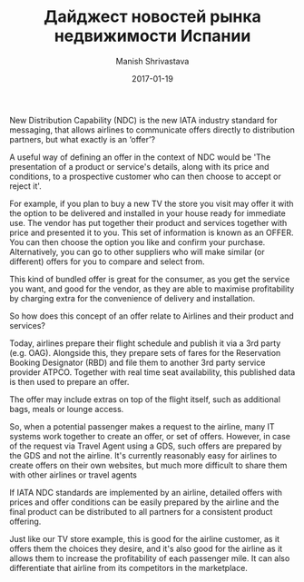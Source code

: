 ﻿---
author: Manish Shrivastava
date: 2017-01-19
excerpt: Дайджест новостей рынка недвижимости Испании
description: "Недельный обзор основных событий: что происходит с налогами на недвижисость, в какой части Испании выгоднее купить квартиру для сдачи в аренду."
permalink: blogs/reviews/benidorm-poleznaya-informacia
tags: []
main-image: /assets/reviews/images/first.jpg
title: 'Дайджест новостей рынка недвижимости Испании'
---

New Distribution Capability (NDC) is the new IATA industry standard for messaging, that allows airlines to communicate offers directly to distribution partners, but what exactly is an ‘offer’?

A useful way of defining an offer in the context of NDC would be 'The presentation of a product or service's details, along with its price and conditions, to a prospective customer who can then choose to accept or reject it'.
 
For example, if you plan to buy a new TV the store you visit may offer it with the option to be delivered and installed in your house ready for immediate use. The vendor has put together their product and services together with price and presented it to you. This set of information is known as an OFFER.
You can then choose the option you like and confirm your purchase. Alternatively, you can go to other suppliers who will make similar (or different) offers for you to compare and select from.

This kind of bundled offer is great for the consumer,  as you get the service you want, and good for the vendor, as they are able to maximise profitability by charging extra for the convenience of delivery and installation.
 
So how does this concept of an offer relate to Airlines and their product and services?
 
Today, airlines prepare their flight schedule and publish it via a 3rd party (e.g. OAG). Alongside this, they prepare sets of fares for the Reservation Booking Designator (RBD) and file them to another 3rd party service provider ATPCO. Together with real time seat availability, this published data is then used to prepare an offer.

The offer may include extras on top of the flight itself, such as additional bags, meals or lounge access.
 
So, when a potential passenger makes a request to the airline, many IT systems work together to create an offer, or set of offers. However, in case of the request via Travel Agent using a GDS, such offers are prepared by the GDS and not the airline.  It's currently reasonably easy for airlines to create offers on their own websites, but much more difficult to share them with other airlines or travel agents
 
If IATA NDC standards are implemented by an airline, detailed offers with prices and offer conditions can be easily prepared by the airline and the final product can be distributed to all partners for a consistent product offering.  

Just like our TV store example, this is good for the airline customer, as it offers them the choices they desire, and it's also good for the airline as it allows them to increase the profitability of each passenger mile.  It can also differentiate that airline from its competitors in the marketplace.